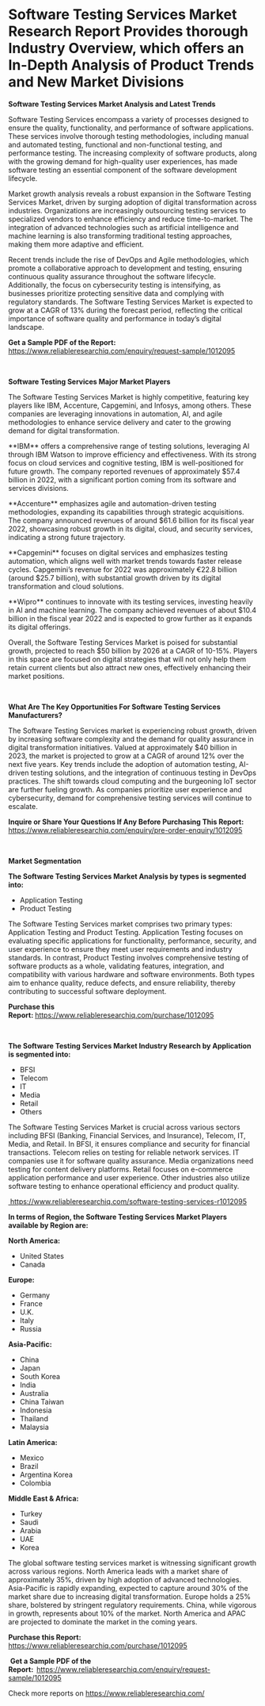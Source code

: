 <p><h1>Software Testing Services Market Research Report Provides thorough Industry Overview, which offers an In-Depth Analysis of Product Trends and New Market Divisions</h1></p><p><strong>Software Testing Services Market Analysis and Latest Trends</strong></p>
<p><p>Software Testing Services encompass a variety of processes designed to ensure the quality, functionality, and performance of software applications. These services involve thorough testing methodologies, including manual and automated testing, functional and non-functional testing, and performance testing. The increasing complexity of software products, along with the growing demand for high-quality user experiences, has made software testing an essential component of the software development lifecycle.</p><p>Market growth analysis reveals a robust expansion in the Software Testing Services Market, driven by surging adoption of digital transformation across industries. Organizations are increasingly outsourcing testing services to specialized vendors to enhance efficiency and reduce time-to-market. The integration of advanced technologies such as artificial intelligence and machine learning is also transforming traditional testing approaches, making them more adaptive and efficient.</p><p>Recent trends include the rise of DevOps and Agile methodologies, which promote a collaborative approach to development and testing, ensuring continuous quality assurance throughout the software lifecycle. Additionally, the focus on cybersecurity testing is intensifying, as businesses prioritize protecting sensitive data and complying with regulatory standards. The Software Testing Services Market is expected to grow at a CAGR of 13% during the forecast period, reflecting the critical importance of software quality and performance in today’s digital landscape.</p></p>
<p><strong>Get a Sample PDF of the Report:&nbsp;</strong> <a href="https://www.reliableresearchiq.com/enquiry/request-sample/1012095?utm_campaign=2293&utm_medium=2&utm_source=Github&utm_content=ia&utm_term=06032025&utm_id=software-testing-services">https://www.reliableresearchiq.com/enquiry/request-sample/1012095</a></p>
<p>&nbsp;</p>
<p><strong>Software Testing Services Major Market Players</strong></p>
<p><p>The Software Testing Services Market is highly competitive, featuring key players like IBM, Accenture, Capgemini, and Infosys, among others. These companies are leveraging innovations in automation, AI, and agile methodologies to enhance service delivery and cater to the growing demand for digital transformation.</p><p>**IBM** offers a comprehensive range of testing solutions, leveraging AI through IBM Watson to improve efficiency and effectiveness. With its strong focus on cloud services and cognitive testing, IBM is well-positioned for future growth. The company reported revenues of approximately $57.4 billion in 2022, with a significant portion coming from its software and services divisions.</p><p>**Accenture** emphasizes agile and automation-driven testing methodologies, expanding its capabilities through strategic acquisitions. The company announced revenues of around $61.6 billion for its fiscal year 2022, showcasing robust growth in its digital, cloud, and security services, indicating a strong future trajectory.</p><p>**Capgemini** focuses on digital services and emphasizes testing automation, which aligns well with market trends towards faster release cycles. Capgemini’s revenue for 2022 was approximately €22.8 billion (around $25.7 billion), with substantial growth driven by its digital transformation and cloud solutions.</p><p>**Wipro** continues to innovate with its testing services, investing heavily in AI and machine learning. The company achieved revenues of about $10.4 billion in the fiscal year 2022 and is expected to grow further as it expands its digital offerings.</p><p>Overall, the Software Testing Services Market is poised for substantial growth, projected to reach $50 billion by 2026 at a CAGR of 10-15%. Players in this space are focused on digital strategies that will not only help them retain current clients but also attract new ones, effectively enhancing their market positions.</p></p>
<p>&nbsp;</p>
<p><strong>What Are The Key Opportunities For Software Testing Services Manufacturers?</strong></p>
<p><p>The Software Testing Services market is experiencing robust growth, driven by increasing software complexity and the demand for quality assurance in digital transformation initiatives. Valued at approximately $40 billion in 2023, the market is projected to grow at a CAGR of around 12% over the next five years. Key trends include the adoption of automation testing, AI-driven testing solutions, and the integration of continuous testing in DevOps practices. The shift towards cloud computing and the burgeoning IoT sector are further fueling growth. As companies prioritize user experience and cybersecurity, demand for comprehensive testing services will continue to escalate.</p></p>
<p><strong>Inquire or Share Your Questions If Any Before Purchasing This Report:</strong> <a href="https://www.reliableresearchiq.com/enquiry/pre-order-enquiry/1012095?utm_campaign=2293&utm_medium=2&utm_source=Github&utm_content=ia&utm_term=06032025&utm_id=software-testing-services">https://www.reliableresearchiq.com/enquiry/pre-order-enquiry/1012095</a></p>
<p>&nbsp;</p>
<p><strong>Market Segmentation</strong></p>
<p><strong>The Software Testing Services Market Analysis by types is segmented into:</strong></p>
<p><ul><li>Application Testing</li><li>Product Testing</li></ul></p>
<p><p>The Software Testing Services market comprises two primary types: Application Testing and Product Testing. Application Testing focuses on evaluating specific applications for functionality, performance, security, and user experience to ensure they meet user requirements and industry standards. In contrast, Product Testing involves comprehensive testing of software products as a whole, validating features, integration, and compatibility with various hardware and software environments. Both types aim to enhance quality, reduce defects, and ensure reliability, thereby contributing to successful software deployment.</p></p>
<p><strong>Purchase this Report:&nbsp;</strong><a href="https://www.reliableresearchiq.com/purchase/1012095?utm_campaign=2293&utm_medium=2&utm_source=Github&utm_content=ia&utm_term=06032025&utm_id=software-testing-services">https://www.reliableresearchiq.com/purchase/1012095</a></p>
<p>&nbsp;</p>
<p><strong>The Software Testing Services Market Industry Research by Application is segmented into:</strong></p>
<p><ul><li>BFSI</li><li>Telecom</li><li>IT</li><li>Media</li><li>Retail</li><li>Others</li></ul></p>
<p><p>The Software Testing Services Market is crucial across various sectors including BFSI (Banking, Financial Services, and Insurance), Telecom, IT, Media, and Retail. In BFSI, it ensures compliance and security for financial transactions. Telecom relies on testing for reliable network services. IT companies use it for software quality assurance. Media organizations need testing for content delivery platforms. Retail focuses on e-commerce application performance and user experience. Other industries also utilize software testing to enhance operational efficiency and product quality.</p></p>
<p><a href="https://www.reliableresearchiq.com/software-testing-services-r1012095?utm_campaign=2293&utm_medium=2&utm_source=Github&utm_content=ia&utm_term=06032025&utm_id=software-testing-services">&nbsp;https://www.reliableresearchiq.com/software-testing-services-r1012095</a></p>
<p><strong>In terms of Region, the Software Testing Services Market Players available by Region are:</strong></p>
<p>
    <p> <strong> North America: </strong>
        <ul>
            <li>United States</li>
            <li>Canada</li>
        </ul>
        </p> 
    <p> <strong> Europe: </strong>
        <ul>
            <li>Germany</li>
            <li>France</li>
            <li>U.K.</li>
            <li>Italy</li>
            <li>Russia</li>
        </ul>
        </p> 
    <p> <strong> Asia-Pacific: </strong>
        <ul>
            <li>China</li>
            <li>Japan</li>
            <li>South Korea</li>
            <li>India</li>
            <li>Australia</li>
            <li>China Taiwan</li>
            <li>Indonesia</li>
            <li>Thailand</li>
            <li>Malaysia</li>
        </ul>
        </p> 
    <p> <strong> Latin America: </strong>
        <ul>
            <li>Mexico</li>
            <li>Brazil</li>
            <li>Argentina Korea</li>
            <li>Colombia</li>
        </ul>
        </p> 
    <p> <strong> Middle East & Africa: </strong>
        <ul>
            <li>Turkey</li>
            <li>Saudi</li>
            <li>Arabia</li>
            <li>UAE</li>
            <li>Korea</li>
        </ul>
    </p>
    </p>
<p><p>The global software testing services market is witnessing significant growth across various regions. North America leads with a market share of approximately 35%, driven by high adoption of advanced technologies. Asia-Pacific is rapidly expanding, expected to capture around 30% of the market share due to increasing digital transformation. Europe holds a 25% share, bolstered by stringent regulatory requirements. China, while vigorous in growth, represents about 10% of the market. North America and APAC are projected to dominate the market in the coming years.</p></p>
<p><strong>Purchase this Report: </strong><a href="https://www.reliableresearchiq.com/purchase/1012095?utm_campaign=2293&utm_medium=2&utm_source=Github&utm_content=ia&utm_term=06032025&utm_id=software-testing-services">https://www.reliableresearchiq.com/purchase/1012095</a></p>
<p>&nbsp;<strong>Get a Sample PDF of the Report:&nbsp;&nbsp;</strong><a href="https://www.reliableresearchiq.com/enquiry/request-sample/1012095?utm_campaign=2293&utm_medium=2&utm_source=Github&utm_content=ia&utm_term=06032025&utm_id=software-testing-services">https://www.reliableresearchiq.com/enquiry/request-sample/1012095</a></p>
<p><strong></strong></p>
<p>Check more reports on <a href="https://www.reliableresearchiq.com/?utm_campaign=2293&utm_medium=2&utm_source=Github&utm_content=ia&utm_term=06032025&utm_id=software-testing-services">https://www.reliableresearchiq.com/</a></p>
